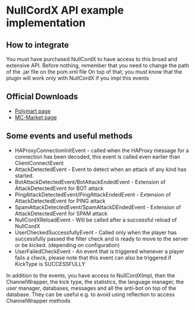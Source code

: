 # NullCordX API example implementation

## How to integrate
You must have purchased NullCordX to have access to this broad and extensive API.
Before nothing, remember that you need to change the path of the .jar file on the pom.xml file 
On top of that, you must know that the plugin will work only with NullCordX if you impl this events

## Official Downloads

* [Polymart page](https://polymart.org/resource/nullcordx.1476)
* [MC-Market page](https://builtbybit.com/resources/nullcordx-lightweight-antibot.22322/)
  
## Some events and useful methods
* HAProxyConnectionInitEvent - called when the HAProxy message for a connection has been decoded, this event is called even earlier than ClientConnectEvent
* AttackDetectedEvent - Event to detect when an attack of any kind has started.
* BotAttackDetectedEvent/BotAttackEndedEvent - Extension of AttackDetectedEvent for BOT attack
* PingAttackDetectedEvent/PingAttackEndedEvent - Extension of AttackDetectedEvent for PING attack
* SpamAttackDetectedEvent/SpamAttackDEndedEvent - Extension of AttackDetectedEvent for SPAM attack
* NullCordXReloadEvent - Will be called after a successful reload of NullCordX
* UserCheckedSuccessfullyEvent - Called only when the player has successfully passed the filter check and is ready to move to the server or be kicked. (depending on configuration)
* UserFailedCheckEvent -  An event that is triggered whenever a player fails a check, please note that this event can also be triggered if KickType is SUCCESSFULLY

In addition to the events, you have access to NullCordXImpl, then the ChannelWrapper, the kick type, the statistics, the language manager, the user manager, databases, messages and all the anti-bot on top of the database.
They can be useful e.g. to avoid using reflection to access ChannelWrapper methods 

